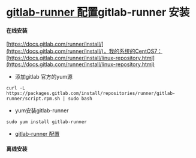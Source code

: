 # [gitlab-runner 配置](/gitlabpei-zhi-gitlab-runner/gitlab-runner-pei-zhi.md)gitlab-runner 安装

#### 在线安装

[https://docs.gitlab.com/runner/install/](https://docs.gitlab.com/runner/install/)，我的系统的CentOS7：[https://docs.gitlab.com/runner/install/linux-repository.html](https://docs.gitlab.com/runner/install/linux-repository.html)

* 添加gitlab 官方的yum源

```
curl -L https://packages.gitlab.com/install/repositories/runner/gitlab-runner/script.rpm.sh | sudo bash
```

* yum安装gitlab-runner

```
sudo yum install gitlab-runner
```

* [gitlab-runner 配置](/gitlabpei-zhi-gitlab-runner/gitlab-runner-pei-zhi.md)



#### 离线安装



